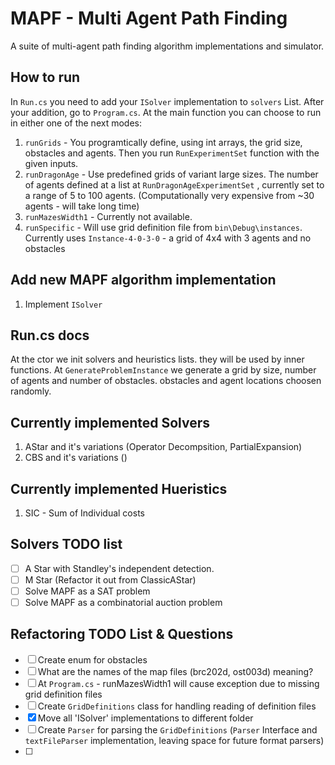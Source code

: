 # MAPF - Multi Agent Path Finding
A suite of multi-agent path finding algorithm implementations and simulator.

## How to run ##
In `Run.cs` you need to add your `ISolver` implementation to `solvers` List. 
After your addition, go to `Program.cs`. 
At the main function you can choose to run in either one of the next modes:
1. `runGrids` - You programtically define, using int arrays, the grid size, obstacles and agents. Then you run `RunExperimentSet` function with the given inputs.
2. `runDragonAge` - Use predefined grids of variant large sizes. The number of agents defined at a list at `RunDragonAgeExperimentSet` , currently set to a range of 5 to 100 agents. (Computationally very expensive from ~30 agents - will take long time)
3. `runMazesWidth1` - Currently not available.
4. `runSpecific`  - Will use grid definition file from `bin\Debug\instances`. Currently uses `Instance-4-0-3-0` -  a grid of 4x4 with 3 agents and no obstacles

## Add new MAPF algorithm implementation ##
1. Implement `ISolver`


## Run.cs docs ##
At the ctor we init solvers and heuristics lists. they will be used by inner functions.
At `GenerateProblemInstance` we generate a grid by size, number of agents and number of obstacles.
	obstacles and agent locations choosen randomly.

## Currently implemented Solvers ##
1. AStar and it's variations (Operator Decompsition, PartialExpansion)
2. CBS and it's variations ()

## Currently implemented Hueristics ##
1. SIC - Sum of Individual costs

## Solvers TODO list ##
- [ ] A Star with Standley's independent detection.
- [ ] M Star (Refactor it out from ClassicAStar)
- [ ] Solve MAPF as a SAT problem
- [ ] Solve MAPF as a combinatorial auction problem

## Refactoring TODO List & Questions ##
- [ ] Create enum for obstacles
- [ ] What are the names of the map files (brc202d, ost003d) meaning?
- [ ] At `Program.cs` - runMazesWidth1 will cause exception due to missing grid definition files 
- [ ] Create `GridDefinitions` class for handling reading of definition files 
- [x] Move all 'ISolver' implementations to different folder
- [ ] Create `Parser` for parsing the `GridDefinitions` (`Parser` Interface and `textFileParser` implementation, leaving space for future format parsers) 
- [ ] 
